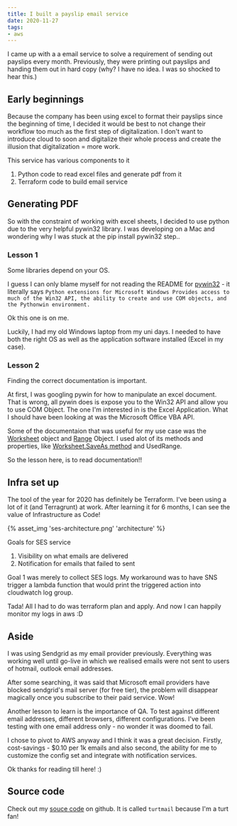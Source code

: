 ```yaml
---
title: I built a payslip email service
date: 2020-11-27
tags:
- aws
---
```


I came up with a a email service to solve a requirement of sending out payslips every month.<!-- excerpt --> Previously, they were printing out payslips and handing them out in hard copy (why? I have no idea. I was so shocked to hear this.)

## Early beginnings
Because the company has been using excel to format their payslips since the beginning of time, I decided it would be best to not change their workflow too much as the first step of digitalization. I don't want to introduce cloud to soon and digitalize their whole process and create the illusion that digitalization = more work.

This service has various components to it
1. Python code to read excel files and generate pdf from it
2. Terraform code to build email service


## Generating PDF

So with the constraint of working with excel sheets, I decided to use python due to the very helpful pywin32 library. I was developing on a Mac and wondering why I was stuck at the pip install pywin32 step.. 

### Lesson 1
Some libraries depend on your OS.

I guess I can only blame myself for not reading the README for [pywin32](https://pypi.org/project/pywin32/) - it literally says `Python extensions for Microsoft Windows Provides access to much of the Win32 API, the ability to create and use COM objects, and the Pythonwin environment.`

Ok this one is on me.

Luckily, I had my old Windows laptop from my uni days. I needed to have both the right OS as well as the application software installed (Excel in my case).

### Lesson 2
Finding the correct documentation is important. 

At first, I was googling pywin for how to manipulate an excel document. That is wrong, all pywin does is expose you to the Win32 API and allow you to use COM Object. The one I'm interested in is the Excel Application. What I should have been looking at was the Microsoft Office VBA API.

Some of the documentaion that was useful for my use case was the [Worksheet](https://docs.microsoft.com/en-us/office/vba/api/excel.worksheet) object and [Range](https://docs.microsoft.com/en-us/office/vba/api/excel.range(object)) Object. I used alot of its methods and properties, like [Worksheet.SaveAs method](https://docs.microsoft.com/en-us/office/vba/api/excel.worksheet.saveas) and UsedRange.

So the lesson here, is to read documentation!!

## Infra set up
The tool of the year for 2020 has definitely be Terraform. I've been using a lot of it (and Terragrunt) at work. After learning it for 6 months, I can see the value of Infrastructure as Code!

{% asset_img 'ses-architecture.png' 'architecture' %}

Goals for SES service
1. Visibility on what emails are delivered
2. Notification for emails that failed to sent

Goal 1 was merely to collect SES logs. My workaround was to have SNS trigger a lambda function that would print the triggered action into cloudwatch log group. 

Tada! All I had to do was terraform plan and apply. And now I can happily monitor my logs in aws :D

## Aside
I was using Sendgrid as my email provider previously. Everything was working well until go-live in which we realised emails were not sent to users of hotmail, outlook email addresses.

After some searching, it was said that Microsoft email providers have blocked sendgrid's mail server (for free tier), the problem will disappear magically once you subscribe to their paid service. Wow!

Another lesson to learn is the importance of QA. To test against different email addresses, different browsers, different configurations. I've been testing with one email address only - no wonder it was doomed to fail. 

I chose to pivot to AWS anyway and I think it was a great decision. Firstly, cost-savings - $0.10 per 1k emails and also second, the ability for me to customize the config set and integrate with notification services.

Ok thanks for reading till here! :)

## Source code
Check out my [souce code](https://github.com/kohrongying/turtmail) on github. It is called `turtmail` because I'm a turt fan!